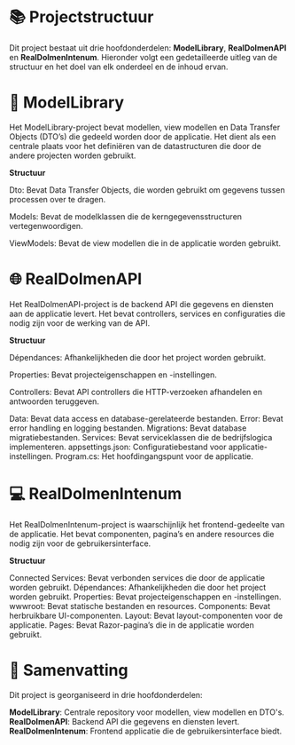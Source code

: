 # 📚 Projectstructuur
Dit project bestaat uit drie hoofdonderdelen: **ModelLibrary**, **RealDolmenAPI** en **RealDolmenIntenum**. Hieronder volgt een gedetailleerde uitleg van de structuur en het doel van elk onderdeel en de inhoud ervan.

# 📁 ModelLibrary
Het ModelLibrary-project bevat modellen, view modellen en Data Transfer Objects (DTO’s) die gedeeld worden door de applicatie. Het dient als een centrale plaats voor het definiëren van de datastructuren die door de andere projecten worden gebruikt.

**Structuur**

Dto: Bevat Data Transfer Objects, die worden gebruikt om gegevens tussen processen over te dragen.

Models: Bevat de modelklassen die de kerngegevensstructuren vertegenwoordigen.

ViewModels: Bevat de view modellen die in de applicatie worden gebruikt.

# 🌐 RealDolmenAPI
Het RealDolmenAPI-project is de backend API die gegevens en diensten aan de applicatie levert. Het bevat controllers, services en configuraties die nodig zijn voor de werking van de API.

**Structuur**

Dépendances: Afhankelijkheden die door het project worden gebruikt.

Properties: Bevat projecteigenschappen en -instellingen.

Controllers: Bevat API controllers die HTTP-verzoeken afhandelen en antwoorden teruggeven.

Data: Bevat data access en database-gerelateerde bestanden.
Error: Bevat error handling en logging bestanden.
Migrations: Bevat database migratiebestanden.
Services: Bevat serviceklassen die de bedrijfslogica implementeren.
appsettings.json: Configuratiebestand voor applicatie-instellingen.
Program.cs: Het hoofdingangspunt voor de applicatie.


# 💻 RealDolmenIntenum
Het RealDolmenIntenum-project is waarschijnlijk het frontend-gedeelte van de applicatie. Het bevat componenten, pagina’s en andere resources die nodig zijn voor de gebruikersinterface.

**Structuur**

Connected Services: Bevat verbonden services die door de applicatie worden gebruikt.
Dépendances: Afhankelijkheden die door het project worden gebruikt.
Properties: Bevat projecteigenschappen en -instellingen.
wwwroot: Bevat statische bestanden en resources.
Components: Bevat herbruikbare UI-componenten.
Layout: Bevat layout-componenten voor de applicatie.
Pages: Bevat Razor-pagina’s die in de applicatie worden gebruikt.


# 📑 Samenvatting
Dit project is georganiseerd in drie hoofdonderdelen:

**ModelLibrary**: Centrale repository voor modellen, view modellen en DTO's.
**RealDolmenAPI**: Backend API die gegevens en diensten levert.
**RealDolmenIntenum**: Frontend applicatie die de gebruikersinterface biedt.
